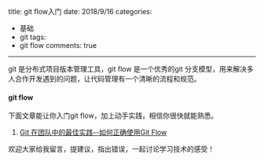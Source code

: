 title: git flow入门
date: 2018/9/16
categories:
- 基础
- git
tags:
- git flow
comments: true
---

git 是分布式项目版本管理工具，git flow 是一个优秀的git 分支模型，用来解决多人合作开发遇到的问题，让代码管理有一个清晰的流程和规范。

#### git flow
下面文章能让你入门git flow，加上动手实践，相信你很快就能熟悉。
1. [Git 在团队中的最佳实践--如何正确使用Git Flow](http://www.cnblogs.com/cnblogsfans/p/5075073.html)




欢迎大家给我留言，提建议，指出错误，一起讨论学习技术的感受！